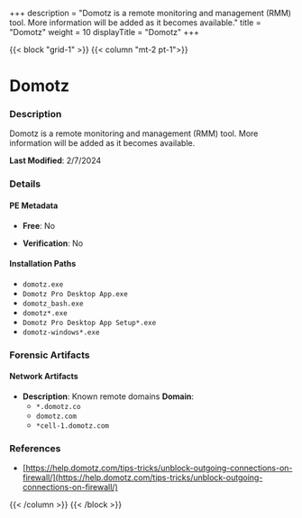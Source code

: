 +++
description = "Domotz is a remote monitoring and management (RMM) tool. More information will be added as it becomes available."
title = "Domotz"
weight = 10
displayTitle = "Domotz"
+++


{{< block "grid-1" >}}
{{< column "mt-2 pt-1">}}

# Domotz


### Description

Domotz is a remote monitoring and management (RMM) tool. More information will be added as it becomes available.



**Last Modified**: 2/7/2024

### Details


#### PE Metadata


- **Free**: No

- **Verification**: No




#### Installation Paths
- `domotz.exe`
- `Domotz Pro Desktop App.exe`
- `domotz_bash.exe`
- `domotz*.exe`
- `Domotz Pro Desktop App Setup*.exe`
- `domotz-windows*.exe`

### Forensic Artifacts




#### Network Artifacts

- **Description**: Known remote domains
  **Domain**:
    - `*.domotz.co`
    - `domotz.com`
    - `*cell-1.domotz.com`





### References
- [https://help.domotz.com/tips-tricks/unblock-outgoing-connections-on-firewall/](https://help.domotz.com/tips-tricks/unblock-outgoing-connections-on-firewall/)



{{< /column >}}
{{< /block >}}
